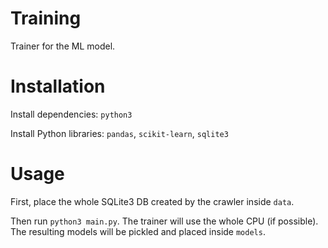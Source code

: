 # Training

Trainer for the ML model.

# Installation

Install dependencies: `python3`

Install Python libraries: `pandas`, `scikit-learn`, `sqlite3`

# Usage

First, place the whole SQLite3 DB created by the crawler inside `data`.

Then run `python3 main.py`. The trainer will use the whole CPU (if possible). The resulting models will be pickled and placed inside `models`.